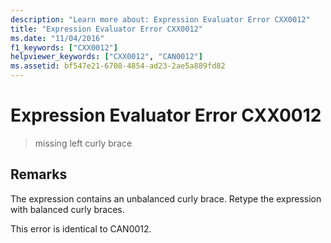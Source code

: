 ```yaml
---
description: "Learn more about: Expression Evaluator Error CXX0012"
title: "Expression Evaluator Error CXX0012"
ms.date: "11/04/2016"
f1_keywords: ["CXX0012"]
helpviewer_keywords: ["CXX0012", "CAN0012"]
ms.assetid: bf547e21-6708-4854-ad23-2ae5a889fd82
---
```

# Expression Evaluator Error CXX0012

> missing left curly brace

## Remarks

The expression contains an unbalanced curly brace. Retype the expression with balanced curly braces.

This error is identical to CAN0012.
